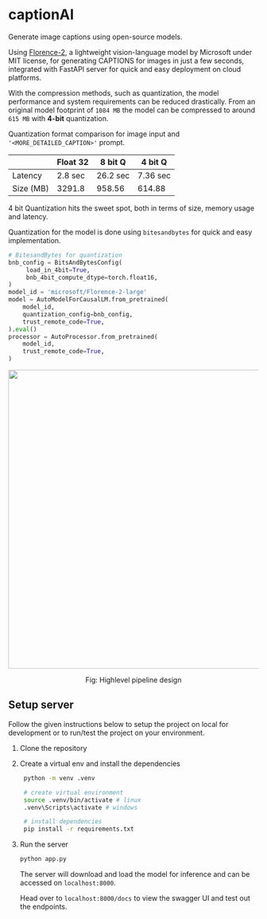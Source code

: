 # captionAI
Generate image captions using open-source models. 

Using [Florence-2](https://huggingface.co/microsoft/Florence-2-large), a lightweight vision-language model by Microsoft under MIT license, for generating CAPTIONS for images in just a few seconds, integrated with FastAPI server for quick and easy deployment on cloud platforms. 

With the compression methods, such as quantization, the model performance and system requirements can be reduced drastically. From an original model footprint of `1084 MB` the model can be compressed to around `615 MB` with **4-bit** quantization. 


Quantization format comparison for image input and `'<MORE_DETAILED_CAPTION>'` prompt.

| | Float 32 | 8 bit Q | 4 bit Q |
|---| ---|---|---|
|Latency| 2.8 sec | 26.2 sec | 7.36 sec |
|Size (MB)|3291.8|958.56|614.88|

4 bit Quantization hits the sweet spot, both in terms of size, memory usage and latency. 


Quantization for the model is done using `bitesandbytes` for quick and easy implementation. 

```python
# BitesandBytes for quantization
bnb_config = BitsAndBytesConfig(
     load_in_4bit=True,
     bnb_4bit_compute_dtype=torch.float16,
)
model_id = 'microsoft/Florence-2-large'
model = AutoModelForCausalLM.from_pretrained(
    model_id,
    quantization_config=bnb_config, 
    trust_remote_code=True,
).eval()
processor = AutoProcessor.from_pretrained(
    model_id, 
    trust_remote_code=True,
)
 ```
<div align="center">
<img src="https://github.com/user-attachments/assets/a379833a-8c90-462e-998d-752c1d6e9f75" width=600/>
<p>Fig: Highlevel pipeline design</p>
</div>


## Setup server
Follow the given instructions below to setup the project on local for development or to run/test the project on your environment. 

1. Clone the repository

2. Create a virtual env and install the dependencies
   ```bash
    python -m venv .venv

    # create virtual environment
    source .venv/bin/activate # linux
    .venv\Scripts\activate # windows

    # install dependencies
    pip install -r requirements.txt
   ```

3. Run the server 
   ```bash
   python app.py
   ```
   The server will download and load the model for inference and can be accessed on `localhost:8000`. 

   Head over to `localhost:8000/docs` to view the swagger UI and test out the endpoints. 


